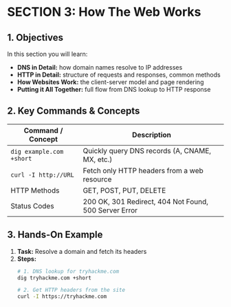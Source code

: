 # SECTION 3: How The Web Works

## 1. Objectives
In this section you will learn:
- **DNS in Detail:** how domain names resolve to IP addresses
- **HTTP in Detail:** structure of requests and responses, common methods
- **How Websites Work:** the client-server model and page rendering
- **Putting it All Together:** full flow from DNS lookup to HTTP response

## 2. Key Commands & Concepts

| Command / Concept       | Description                                          |
|-------------------------|------------------------------------------------------|
| `dig example.com +short`| Quickly query DNS records (A, CNAME, MX, etc.)       |
| `curl -I http://URL`    | Fetch only HTTP headers from a web resource          |
| HTTP Methods            | GET, POST, PUT, DELETE                               |
| Status Codes            | 200 OK, 301 Redirect, 404 Not Found, 500 Server Error|

## 3. Hands-On Example

1. **Task:** Resolve a domain and fetch its headers  
2. **Steps:**  
   ```bash
   # 1. DNS lookup for tryhackme.com
   dig tryhackme.com +short

   # 2. Get HTTP headers from the site
   curl -I https://tryhackme.com
